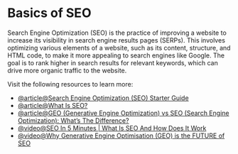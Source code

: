 # Basics of SEO

Search Engine Optimization (SEO) is the practice of improving a website to increase its visibility in search engine results pages (SERPs). This involves optimizing various elements of a website, such as its content, structure, and HTML code, to make it more appealing to search engines like Google. The goal is to rank higher in search results for relevant keywords, which can drive more organic traffic to the website.

Visit the following resources to learn more:

- [@article@Search Engine Optimization (SEO) Starter Guide](https://developers.google.com/search/docs/fundamentals/seo-starter-guide)
- [@article@What Is SEO?](https://exposureninja.com/blog/what-is-seo/)
- [@article@GEO (Generative Engine Optimization) vs SEO (Search Engine Optimization): What’s The Difference?](https://writesonic.com/blog/geo-vs-seo)
- [@video@SEO In 5 Minutes | What Is SEO And How Does It Work](https://www.youtube.com/watch?v=MYE6T_gd7H0)
- [@video@Why Generative Engine Optimisation (GEO) is the FUTURE of SEO](https://www.youtube.com/watch?v=FoIc8LkSETo)